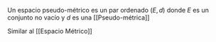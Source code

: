 Un espacio pseudo-métrico es un par ordenado $(E,d)$ donde $E$ es un conjunto no vacío y $d$ es una [[Pseudo-métrica]]

Similar al [[Espacio Métrico]]
